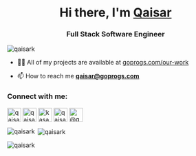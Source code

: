 <h1 align="center">Hi there, I'm <a href="linkedin.com/in/qaisark" target="_blank">Qaisar</a></h1>
<h3 align="center">Full Stack Software Engineer</h3>

<p align="left"> <img src="https://komarev.com/ghpvc/?username=qaisark&label=Profile%20views&color=0e75b6&style=flat" alt="qaisark" /> </p>

- 👨‍💻 All of my projects are available at [goprogs.com/our-work](https://goprogs.com/our-work)

- 📫 How to reach me **qaisar@goprogs.com**

<h3 align="left">Connect with me:</h3>
<p align="left">
<a href="https://linkedin.com/in/qaisark" target="blank"><img align="center" src="https://img.icons8.com/fluent/48/000000/linkedin.png" alt="qaisark" width="32" /></a>
<a href="https://twitter.com/qaisar_ak" target="blank"><img align="center" src="https://img.icons8.com/fluent/48/000000/twitter.png" alt="qaisar_ak" width="32" /></a>
<a href="https://fb.com/kasanaqaisar" target="blank"><img align="center" src="https://img.icons8.com/fluency/48/000000/facebook.png" alt="kasanaqaisar" width="32" /></a>
<a href="https://instagram.com/qaisar_ak" target="blank"><img align="center" src="https://img.icons8.com/ios/50/000000/instagram-new--v1.png" alt="qaisar_ak" width="32" /></a>
<a href="https://medium.com/@qaisarkasana" target="blank"><img align="center" src="https://img.icons8.com/color/48/undefined/medium-monogram.png" alt="@qaisarkasana" width="32" /></a>
</p>

<p><img align="left" src="https://github-readme-stats.vercel.app/api/top-langs?username=qaisark&show_icons=true&locale=en&layout=compact" alt="qaisark" /></p>

<p>&nbsp;<img align="center" src="https://github-readme-stats.vercel.app/api?username=qaisark&show_icons=true&locale=en" alt="qaisark" /></p>

<p><img align="center" src="https://github-readme-streak-stats.herokuapp.com/?user=qaisark&" alt="qaisark" /></p>

